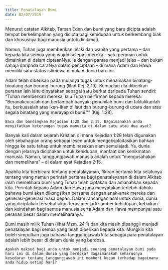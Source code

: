 ```yaml
---
title: Penatalayan Bumi
date: 02/07/2019
---
```


Menurut catatan Alkitab, Taman Eden dan bumi yang baru dicipta adalah tempat berkelimpahan yang dicipta bagi kehidupan untuk berkembang biak dan khususnya bagi manusia untuk dinikmati.

Namun, Tuhan juga memberikan lelaki dan wanita yang pertama – dan kepada kita semua yang wujud selepas mereka – satu peranan untuk dimainkan di dalam ciptaanNya. Ia dengan pantas menjadi jelas – dan bukan sahaja daripada caraNya dalam penciptaan – di mana Adam dan Hawa memiliki satu status istimewa di dalam dunia baru ini.

Adam telah diberikan pada mulanya tugas untuk menamakan binatang-binatang dan burung-burung (lihat Kej. 2:19). Kemudian dia diberikan peranan lain iaitu dinyatakan sebagai satu berkat daripada Tuhan sendiri: “Tuhan memberkati mereka, lalu Tuhan berfirman kepada mereka: "Beranakcuculah dan bertambah banyak; penuhilah bumi dan taklukkanlah itu, berkuasalah atas ikan-ikan di laut dan burung-burung di udara dan atas segala binatang yang merayap di bumi."” (Kej. 1:28).

`Baca dan bandingkan Kejadian 1:28 dan 2:15. Bagaimanakah anda menyifatkan keterangan tugas manusia di dalam satu atau dua ayat?`

Banyak kali dalam sejarah Kristian di mana Kejadian 1:28 telah digunakan oleh sebahagian orang sebagai lesen untuk mengeksploitasikan bahkan hingga ke satu tahap untuk membinasakan alam semulajadi. Ya, dunia dengan jelasnya diciptakan untuk kehidupan, manfaat dan kenikmatan manusia. Namun, tanggungjawab manusia adalah untuk “mengusahakan dan memelihara” – di dalam ayat Kejadian 2:15.

Apabila kita berbicara tentang penatalayanan, fikiran pertama kita selalunya tentang wang namun perintah pertama bagi penatalayanan di dalam Alkitab ialah memelihara bumi yang Tuhan telah ciptakan dan amanahkan kepada kita. Perintah kepada Adam dan Hawa juga menyatakan terlebih dahulu bahawa bumi akan dikongsikan bersama dengan anak-anak mereka dan generasi-generasi masa depan. Dalam rancangan asal untuk dunia, dunia yang diciptakan tersebut akan terus menjadi sumber kehidupan, kebaikan dan keindahan bagi semua manusia serta Adam dan Hawa mempunyai satu peranan besar dalam memeliharanya.

Bumi masih milik Tuhan (lihat Mzm. 24:1) dan kita masih dipanggil menjadi penatalayan bagi semua yang telah diberikan kepada kita. Mungkin kita boleh simpulkan juga bahawa tanggungjawab kita sebagai para penatalayan adalah lebih besar di dalam dunia yang berdosa.

`Apakah maksud bagi anda untuk menjadi seorang penatalayan bumi pada hari ini di dalam dunia yang berdosa? Bagaimanakah seharusnya kesedaran tentang tanggungjawab ini memberi kesan terhadap bagaimana anda hidup setiap hari?`